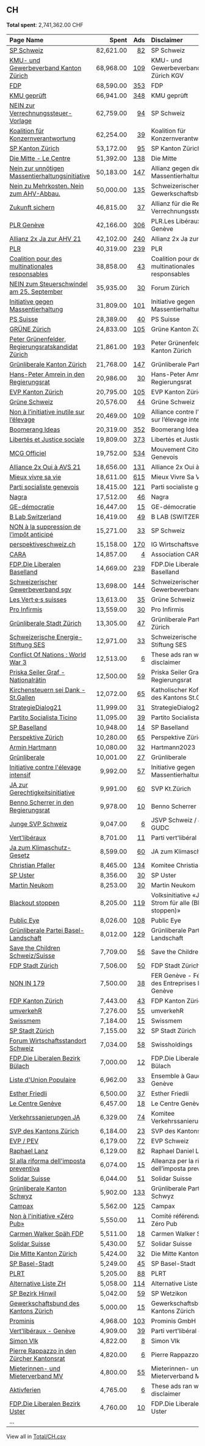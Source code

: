 ## CH
**Total spent**: 2,741,362.00 CHF

|Page Name|Spent|Ads|Disclaimer|
|:---|---:|---:|:---|
|[SP Schweiz](https://www.facebook.com/97220294896)|82,621.00|[82](https://www.facebook.com/ads/library/?active_status=all&ad_type=political_and_issue_ads&country=CH&view_all_page_id=97220294896&search_type=page&media_type=all)|SP Schweiz|
|[KMU- und Gewerbeverband Kanton Zürich](https://www.facebook.com/533196430187039)|68,968.00|[109](https://www.facebook.com/ads/library/?active_status=all&ad_type=political_and_issue_ads&country=CH&view_all_page_id=533196430187039&search_type=page&media_type=all)|KMU- und Gewerbeverband Kanton Zürich KGV|
|[FDP](https://www.facebook.com/15733998334)|68,590.00|[353](https://www.facebook.com/ads/library/?active_status=all&ad_type=political_and_issue_ads&country=CH&view_all_page_id=15733998334&search_type=page&media_type=all)|FDP|
|[KMU geprüft](https://www.facebook.com/103915262545181)|66,941.00|[348](https://www.facebook.com/ads/library/?active_status=all&ad_type=political_and_issue_ads&country=CH&view_all_page_id=103915262545181&search_type=page&media_type=all)|KMU geprüft|
|[NEIN zur Verrechnungssteuer-Vorlage](https://www.facebook.com/246373365779398)|62,759.00|[94](https://www.facebook.com/ads/library/?active_status=all&ad_type=political_and_issue_ads&country=CH&view_all_page_id=246373365779398&search_type=page&media_type=all)|SP Schweiz|
|[Koalition für Konzernverantwortung](https://www.facebook.com/1524859774444235)|62,254.00|[39](https://www.facebook.com/ads/library/?active_status=all&ad_type=political_and_issue_ads&country=CH&view_all_page_id=1524859774444235&search_type=page&media_type=all)|Koalition für Konzernverantwortung|
|[SP Kanton Zürich](https://www.facebook.com/131066326987)|53,172.00|[95](https://www.facebook.com/ads/library/?active_status=all&ad_type=political_and_issue_ads&country=CH&view_all_page_id=131066326987&search_type=page&media_type=all)|SP Kanton Zürich|
|[Die Mitte - Le Centre](https://www.facebook.com/169510248558)|51,392.00|[138](https://www.facebook.com/ads/library/?active_status=all&ad_type=political_and_issue_ads&country=CH&view_all_page_id=169510248558&search_type=page&media_type=all)|Die Mitte|
|[Nein zur unnötigen Massentierhaltungsinitiative](https://www.facebook.com/107572275173751)|50,183.00|[147](https://www.facebook.com/ads/library/?active_status=all&ad_type=political_and_issue_ads&country=CH&view_all_page_id=107572275173751&search_type=page&media_type=all)|Allianz gegen die Massentierhaltungsinitiative|
|[Nein zu Mehrkosten. Nein zum AHV-Abbau.](https://www.facebook.com/104302952385336)|50,000.00|[135](https://www.facebook.com/ads/library/?active_status=all&ad_type=political_and_issue_ads&country=CH&view_all_page_id=104302952385336&search_type=page&media_type=all)|Schweizerischer Gewerkschaftsbund|
|[Zukunft sichern](https://www.facebook.com/108204507991414)|46,815.00|[37](https://www.facebook.com/ads/library/?active_status=all&ad_type=political_and_issue_ads&country=CH&view_all_page_id=108204507991414&search_type=page&media_type=all)|Allianz für die Reform der Verrechnungssteuer|
|[PLR Genève](https://www.facebook.com/147717218614170)|42,166.00|[306](https://www.facebook.com/ads/library/?active_status=all&ad_type=political_and_issue_ads&country=CH&view_all_page_id=147717218614170&search_type=page&media_type=all)|PLR.Les Libéraux-Radicaux Genève|
|[Allianz 2x Ja zur AHV 21](https://www.facebook.com/109227711735560)|42,102.00|[240](https://www.facebook.com/ads/library/?active_status=all&ad_type=political_and_issue_ads&country=CH&view_all_page_id=109227711735560&search_type=page&media_type=all)|Allianz 2x Ja zur AHV 21|
|[PLR](https://www.facebook.com/18087904183)|40,319.00|[239](https://www.facebook.com/ads/library/?active_status=all&ad_type=political_and_issue_ads&country=CH&view_all_page_id=18087904183&search_type=page&media_type=all)|PLR|
|[Coalition pour des multinationales responsables](https://www.facebook.com/510352742440847)|38,858.00|[43](https://www.facebook.com/ads/library/?active_status=all&ad_type=political_and_issue_ads&country=CH&view_all_page_id=510352742440847&search_type=page&media_type=all)|Coalition pour des multinationales responsables|
|[NEIN zum Steuerschwindel am 25. September](https://www.facebook.com/100636072731844)|35,935.00|[30](https://www.facebook.com/ads/library/?active_status=all&ad_type=political_and_issue_ads&country=CH&view_all_page_id=100636072731844&search_type=page&media_type=all)|Forum Zürich|
|[Initiative gegen Massentierhaltung](https://www.facebook.com/1896520733707958)|31,809.00|[101](https://www.facebook.com/ads/library/?active_status=all&ad_type=political_and_issue_ads&country=CH&view_all_page_id=1896520733707958&search_type=page&media_type=all)|Initiative gegen Massentierhaltung|
|[PS Suisse](https://www.facebook.com/291359247729208)|28,389.00|[40](https://www.facebook.com/ads/library/?active_status=all&ad_type=political_and_issue_ads&country=CH&view_all_page_id=291359247729208&search_type=page&media_type=all)|PS Suisse|
|[GRÜNE Zürich](https://www.facebook.com/627220684023668)|24,833.00|[105](https://www.facebook.com/ads/library/?active_status=all&ad_type=political_and_issue_ads&country=CH&view_all_page_id=627220684023668&search_type=page&media_type=all)|Grüne Kanton Zürich|
|[Peter Grünenfelder, Regierungsratskandidat Zürich](https://www.facebook.com/100369729335133)|21,861.00|[193](https://www.facebook.com/ads/library/?active_status=all&ad_type=political_and_issue_ads&country=CH&view_all_page_id=100369729335133&search_type=page&media_type=all)|Peter Grünenfelder c/o FDP Kanton Zürich|
|[Grünliberale Kanton Zürich](https://www.facebook.com/202006389857644)|21,768.00|[147](https://www.facebook.com/ads/library/?active_status=all&ad_type=political_and_issue_ads&country=CH&view_all_page_id=202006389857644&search_type=page&media_type=all)|Grünliberale Partei Zürich|
|[Hans-Peter Amrein in den Regierungsrat](https://www.facebook.com/102662476058956)|20,986.00|[30](https://www.facebook.com/ads/library/?active_status=all&ad_type=political_and_issue_ads&country=CH&view_all_page_id=102662476058956&search_type=page&media_type=all)|Hans-Peter Amrein in den Regierungsrat|
|[EVP Kanton Zürich](https://www.facebook.com/252652524823017)|20,795.00|[105](https://www.facebook.com/ads/library/?active_status=all&ad_type=political_and_issue_ads&country=CH&view_all_page_id=252652524823017&search_type=page&media_type=all)|EVP Kanton Zürich|
|[Grüne Schweiz](https://www.facebook.com/194790813901953)|20,576.00|[44](https://www.facebook.com/ads/library/?active_status=all&ad_type=political_and_issue_ads&country=CH&view_all_page_id=194790813901953&search_type=page&media_type=all)|Grüne Schweiz|
|[Non à l’initiative inutile sur l’élevage](https://www.facebook.com/107434497810356)|20,469.00|[109](https://www.facebook.com/ads/library/?active_status=all&ad_type=political_and_issue_ads&country=CH&view_all_page_id=107434497810356&search_type=page&media_type=all)|Alliance contre l’initiative sur l’élevage intensif|
|[Boomerang Ideas](https://www.facebook.com/1027844850652657)|20,319.00|[352](https://www.facebook.com/ads/library/?active_status=all&ad_type=political_and_issue_ads&country=CH&view_all_page_id=1027844850652657&search_type=page&media_type=all)|Boomerang Ideas AG|
|[Libertés et Justice sociale](https://www.facebook.com/100381452863244)|19,809.00|[373](https://www.facebook.com/ads/library/?active_status=all&ad_type=political_and_issue_ads&country=CH&view_all_page_id=100381452863244&search_type=page&media_type=all)|Libertés et Justice sociale|
|[MCG Officiel](https://www.facebook.com/288659088239530)|19,752.00|[534](https://www.facebook.com/ads/library/?active_status=all&ad_type=political_and_issue_ads&country=CH&view_all_page_id=288659088239530&search_type=page&media_type=all)|Mouvement Citoyens Genevois|
|[Alliance 2x Oui à AVS 21](https://www.facebook.com/100610189289499)|18,656.00|[131](https://www.facebook.com/ads/library/?active_status=all&ad_type=political_and_issue_ads&country=CH&view_all_page_id=100610189289499&search_type=page&media_type=all)|Alliance 2x Oui à AVS 21|
|[Mieux vivre sa vie](https://www.facebook.com/103550668590403)|18,611.00|[615](https://www.facebook.com/ads/library/?active_status=all&ad_type=political_and_issue_ads&country=CH&view_all_page_id=103550668590403&search_type=page&media_type=all)|Mieux Vivre Sa Vie|
|[Parti socialiste genevois](https://www.facebook.com/260591187302640)|18,415.00|[121](https://www.facebook.com/ads/library/?active_status=all&ad_type=political_and_issue_ads&country=CH&view_all_page_id=260591187302640&search_type=page&media_type=all)|Parti socialiste genevois|
|[Nagra](https://www.facebook.com/921336971288655)|17,512.00|[46](https://www.facebook.com/ads/library/?active_status=all&ad_type=political_and_issue_ads&country=CH&view_all_page_id=921336971288655&search_type=page&media_type=all)|Nagra|
|[GE-démocratie](https://www.facebook.com/1054282644596776)|16,447.00|[15](https://www.facebook.com/ads/library/?active_status=all&ad_type=political_and_issue_ads&country=CH&view_all_page_id=1054282644596776&search_type=page&media_type=all)|GE-démocratie|
|[B Lab Switzerland](https://www.facebook.com/599025353636034)|16,419.00|[49](https://www.facebook.com/ads/library/?active_status=all&ad_type=political_and_issue_ads&country=CH&view_all_page_id=599025353636034&search_type=page&media_type=all)|B LAB (SWITZERLAND)|
|[NON à la suppression de l’impôt anticipé](https://www.facebook.com/1800219133599728)|15,271.00|[33](https://www.facebook.com/ads/library/?active_status=all&ad_type=political_and_issue_ads&country=CH&view_all_page_id=1800219133599728&search_type=page&media_type=all)|SP Schweiz|
|[perspektiveschweiz.ch](https://www.facebook.com/105527252338650)|15,158.00|[170](https://www.facebook.com/ads/library/?active_status=all&ad_type=political_and_issue_ads&country=CH&view_all_page_id=105527252338650&search_type=page&media_type=all)|IG Wirtschaftsverbände|
|[CARA](https://www.facebook.com/103977239013757)|14,857.00|[4](https://www.facebook.com/ads/library/?active_status=all&ad_type=political_and_issue_ads&country=CH&view_all_page_id=103977239013757&search_type=page&media_type=all)|Association CARA|
|[FDP.Die Liberalen Baselland](https://www.facebook.com/154212901272905)|14,669.00|[239](https://www.facebook.com/ads/library/?active_status=all&ad_type=political_and_issue_ads&country=CH&view_all_page_id=154212901272905&search_type=page&media_type=all)|FDP.Die Liberalen Baselland|
|[Schweizerischer Gewerbeverband sgv](https://www.facebook.com/169752569742293)|13,698.00|[144](https://www.facebook.com/ads/library/?active_status=all&ad_type=political_and_issue_ads&country=CH&view_all_page_id=169752569742293&search_type=page&media_type=all)|Schweizerischer Gewerbeverband sgv|
|[Les Vert·e·s suisses](https://www.facebook.com/175478195846132)|13,613.00|[35](https://www.facebook.com/ads/library/?active_status=all&ad_type=political_and_issue_ads&country=CH&view_all_page_id=175478195846132&search_type=page&media_type=all)|Grüne Schweiz|
|[Pro Infirmis](https://www.facebook.com/191859734164694)|13,559.00|[30](https://www.facebook.com/ads/library/?active_status=all&ad_type=political_and_issue_ads&country=CH&view_all_page_id=191859734164694&search_type=page&media_type=all)|Pro Infirmis|
|[Grünliberale Stadt Zürich](https://www.facebook.com/170449246402589)|13,305.00|[47](https://www.facebook.com/ads/library/?active_status=all&ad_type=political_and_issue_ads&country=CH&view_all_page_id=170449246402589&search_type=page&media_type=all)|Grünliberale Partei Stadt Zürich|
|[Schweizerische Energie-Stiftung SES](https://www.facebook.com/349450293419)|12,971.00|[33](https://www.facebook.com/ads/library/?active_status=all&ad_type=political_and_issue_ads&country=CH&view_all_page_id=349450293419&search_type=page&media_type=all)|Schweizerische Energie-Stiftung SES|
|[Conflict Of Nations : World War 3](https://www.facebook.com/339810463063059)|12,513.00|[6](https://www.facebook.com/ads/library/?active_status=all&ad_type=political_and_issue_ads&country=CH&view_all_page_id=339810463063059&search_type=page&media_type=all)|These ads ran without a disclaimer|
|[Priska Seiler Graf - Nationalrätin](https://www.facebook.com/970401509667271)|12,500.00|[59](https://www.facebook.com/ads/library/?active_status=all&ad_type=political_and_issue_ads&country=CH&view_all_page_id=970401509667271&search_type=page&media_type=all)|Priska Seiler Graf in den Regierungsrat|
|[Kirchensteuern sei Dank - St.Gallen](https://www.facebook.com/100341315500438)|12,072.00|[65](https://www.facebook.com/ads/library/?active_status=all&ad_type=political_and_issue_ads&country=CH&view_all_page_id=100341315500438&search_type=page&media_type=all)|Katholischer Kofessionsteil des Kantons St.Gallen|
|[StrategieDialog21](https://www.facebook.com/737971436234272)|11,999.00|[31](https://www.facebook.com/ads/library/?active_status=all&ad_type=political_and_issue_ads&country=CH&view_all_page_id=737971436234272&search_type=page&media_type=all)|StrategieDialog21|
|[Partito Socialista Ticino](https://www.facebook.com/1526697364280066)|11,095.00|[39](https://www.facebook.com/ads/library/?active_status=all&ad_type=political_and_issue_ads&country=CH&view_all_page_id=1526697364280066&search_type=page&media_type=all)|Partito Socialista Ticino|
|[SP Baselland](https://www.facebook.com/126256997433456)|10,948.00|[14](https://www.facebook.com/ads/library/?active_status=all&ad_type=political_and_issue_ads&country=CH&view_all_page_id=126256997433456&search_type=page&media_type=all)|SP Baselland|
|[Perspektive Zürich](https://www.facebook.com/108392832120312)|10,280.00|[65](https://www.facebook.com/ads/library/?active_status=all&ad_type=political_and_issue_ads&country=CH&view_all_page_id=108392832120312&search_type=page&media_type=all)|Perspektive Zürich|
|[Armin Hartmann](https://www.facebook.com/103361322680851)|10,080.00|[32](https://www.facebook.com/ads/library/?active_status=all&ad_type=political_and_issue_ads&country=CH&view_all_page_id=103361322680851&search_type=page&media_type=all)|Hartmann2023|
|[Grünliberale](https://www.facebook.com/126289610761942)|10,001.00|[27](https://www.facebook.com/ads/library/?active_status=all&ad_type=political_and_issue_ads&country=CH&view_all_page_id=126289610761942&search_type=page&media_type=all)|Grünliberale|
|[Initiative contre l'élevage intensif](https://www.facebook.com/108541207972145)|9,992.00|[57](https://www.facebook.com/ads/library/?active_status=all&ad_type=political_and_issue_ads&country=CH&view_all_page_id=108541207972145&search_type=page&media_type=all)|Initiative gegen Massentierhaltung|
|[JA zur Gerechtigkeitsinitiative](https://www.facebook.com/110038441861588)|9,991.00|[60](https://www.facebook.com/ads/library/?active_status=all&ad_type=political_and_issue_ads&country=CH&view_all_page_id=110038441861588&search_type=page&media_type=all)|SVP Kt.Zürich|
|[Benno Scherrer in den Regierungsrat](https://www.facebook.com/100195119489766)|9,978.00|[10](https://www.facebook.com/ads/library/?active_status=all&ad_type=political_and_issue_ads&country=CH&view_all_page_id=100195119489766&search_type=page&media_type=all)|Benno Scherrer|
|[Junge SVP Schweiz](https://www.facebook.com/153100508070854)|9,047.00|[6](https://www.facebook.com/ads/library/?active_status=all&ad_type=political_and_issue_ads&country=CH&view_all_page_id=153100508070854&search_type=page&media_type=all)|JSVP Schweiz / JUDC / GUDC|
|[Vert'libéraux](https://www.facebook.com/179829952053386)|8,701.00|[11](https://www.facebook.com/ads/library/?active_status=all&ad_type=political_and_issue_ads&country=CH&view_all_page_id=179829952053386&search_type=page&media_type=all)|Parti vert'libéral Suisse|
|[Ja zum Klimaschutz-Gesetz](https://www.facebook.com/100332749664541)|8,599.00|[60](https://www.facebook.com/ads/library/?active_status=all&ad_type=political_and_issue_ads&country=CH&view_all_page_id=100332749664541&search_type=page&media_type=all)|JA zum Klimaschutz|
|[Christian Pfaller](https://www.facebook.com/610098352377102)|8,465.00|[134](https://www.facebook.com/ads/library/?active_status=all&ad_type=political_and_issue_ads&country=CH&view_all_page_id=610098352377102&search_type=page&media_type=all)|Komitee Christian Pfaller|
|[SP Uster](https://www.facebook.com/1903129656584980)|8,356.00|[30](https://www.facebook.com/ads/library/?active_status=all&ad_type=political_and_issue_ads&country=CH&view_all_page_id=1903129656584980&search_type=page&media_type=all)|SP Uster|
|[Martin Neukom](https://www.facebook.com/450602808776880)|8,253.00|[30](https://www.facebook.com/ads/library/?active_status=all&ad_type=political_and_issue_ads&country=CH&view_all_page_id=450602808776880&search_type=page&media_type=all)|Martin Neukom|
|[Blackout stoppen](https://www.facebook.com/111081131629685)|8,205.00|[119](https://www.facebook.com/ads/library/?active_status=all&ad_type=political_and_issue_ads&country=CH&view_all_page_id=111081131629685&search_type=page&media_type=all)|Volksinitiative «Jederzeit Strom für alle (Blackout stoppen)»|
|[Public Eye](https://www.facebook.com/48980326364)|8,026.00|[108](https://www.facebook.com/ads/library/?active_status=all&ad_type=political_and_issue_ads&country=CH&view_all_page_id=48980326364&search_type=page&media_type=all)|Public Eye|
|[Grünliberale Partei Basel-Landschaft](https://www.facebook.com/245030556232364)|8,012.00|[129](https://www.facebook.com/ads/library/?active_status=all&ad_type=political_and_issue_ads&country=CH&view_all_page_id=245030556232364&search_type=page&media_type=all)|Grünliberale Partei Basel-Landschaft|
|[Save the Children Schweiz/Suisse](https://www.facebook.com/154976914534194)|7,709.00|[56](https://www.facebook.com/ads/library/?active_status=all&ad_type=political_and_issue_ads&country=CH&view_all_page_id=154976914534194&search_type=page&media_type=all)|Save the Children Schweiz|
|[FDP Stadt Zürich](https://www.facebook.com/117027101705789)|7,506.00|[50](https://www.facebook.com/ads/library/?active_status=all&ad_type=political_and_issue_ads&country=CH&view_all_page_id=117027101705789&search_type=page&media_type=all)|FDP Stadt Zürich|
|[NON IN 179](https://www.facebook.com/110547838607111)|7,500.00|[38](https://www.facebook.com/ads/library/?active_status=all&ad_type=political_and_issue_ads&country=CH&view_all_page_id=110547838607111&search_type=page&media_type=all)|FER Genève - Fédération des Entreprises Romandes Genève|
|[FDP Kanton Zürich](https://www.facebook.com/117741198303856)|7,443.00|[43](https://www.facebook.com/ads/library/?active_status=all&ad_type=political_and_issue_ads&country=CH&view_all_page_id=117741198303856&search_type=page&media_type=all)|FDP Kanton Zürich|
|[umverkehR](https://www.facebook.com/36735923253)|7,276.00|[55](https://www.facebook.com/ads/library/?active_status=all&ad_type=political_and_issue_ads&country=CH&view_all_page_id=36735923253&search_type=page&media_type=all)|umverkehR|
|[Swissmem](https://www.facebook.com/147201418675114)|7,184.00|[15](https://www.facebook.com/ads/library/?active_status=all&ad_type=political_and_issue_ads&country=CH&view_all_page_id=147201418675114&search_type=page&media_type=all)|Swissmem|
|[SP Stadt Zürich](https://www.facebook.com/84150672409)|7,155.00|[32](https://www.facebook.com/ads/library/?active_status=all&ad_type=political_and_issue_ads&country=CH&view_all_page_id=84150672409&search_type=page&media_type=all)|SP Stadt Zürich|
|[Forum Wirtschaftsstandort Schweiz](https://www.facebook.com/105023728023626)|7,034.00|[58](https://www.facebook.com/ads/library/?active_status=all&ad_type=political_and_issue_ads&country=CH&view_all_page_id=105023728023626&search_type=page&media_type=all)|Swissholdings|
|[FDP.Die Liberalen Bezirk Bülach](https://www.facebook.com/1959919117421939)|7,000.00|[12](https://www.facebook.com/ads/library/?active_status=all&ad_type=political_and_issue_ads&country=CH&view_all_page_id=1959919117421939&search_type=page&media_type=all)|FDP.Die Liberalen Bezirk Bülach|
|[Liste d'Union Populaire](https://www.facebook.com/1492503634364441)|6,962.00|[33](https://www.facebook.com/ads/library/?active_status=all&ad_type=political_and_issue_ads&country=CH&view_all_page_id=1492503634364441&search_type=page&media_type=all)|Ensemble à Gauche-Genève|
|[Esther Friedli](https://www.facebook.com/1562216347422974)|6,500.00|[37](https://www.facebook.com/ads/library/?active_status=all&ad_type=political_and_issue_ads&country=CH&view_all_page_id=1562216347422974&search_type=page&media_type=all)|Esther Friedli|
|[Le Centre Genève](https://www.facebook.com/105982889575233)|6,457.00|[18](https://www.facebook.com/ads/library/?active_status=all&ad_type=political_and_issue_ads&country=CH&view_all_page_id=105982889575233&search_type=page&media_type=all)|Le Centre Genève|
|[Verkehrssanierungen JA](https://www.facebook.com/600706570124933)|6,329.00|[74](https://www.facebook.com/ads/library/?active_status=all&ad_type=political_and_issue_ads&country=CH&view_all_page_id=600706570124933&search_type=page&media_type=all)|Komitee Verkehrssanierungen JA|
|[SVP des Kantons Zürich](https://www.facebook.com/428690117258417)|6,184.00|[23](https://www.facebook.com/ads/library/?active_status=all&ad_type=political_and_issue_ads&country=CH&view_all_page_id=428690117258417&search_type=page&media_type=all)|SVP des Kantons Zürich|
|[EVP / PEV](https://www.facebook.com/110533229026103)|6,179.00|[72](https://www.facebook.com/ads/library/?active_status=all&ad_type=political_and_issue_ads&country=CH&view_all_page_id=110533229026103&search_type=page&media_type=all)|EVP Schweiz|
|[Raphael Lanz](https://www.facebook.com/154767748463500)|6,129.00|[82](https://www.facebook.com/ads/library/?active_status=all&ad_type=political_and_issue_ads&country=CH&view_all_page_id=154767748463500&search_type=page&media_type=all)|Raphael Daniel Lanz|
|[SI alla riforma dell'imposta preventiva](https://www.facebook.com/104434902404462)|6,074.00|[15](https://www.facebook.com/ads/library/?active_status=all&ad_type=political_and_issue_ads&country=CH&view_all_page_id=104434902404462&search_type=page&media_type=all)|Alleanza per la riforma dell’imposta preventiva|
|[Solidar Suisse](https://www.facebook.com/193388757364033)|6,044.00|[51](https://www.facebook.com/ads/library/?active_status=all&ad_type=political_and_issue_ads&country=CH&view_all_page_id=193388757364033&search_type=page&media_type=all)|Solidar Suisse|
|[Grünliberale Kanton Schwyz](https://www.facebook.com/403834039675084)|5,902.00|[133](https://www.facebook.com/ads/library/?active_status=all&ad_type=political_and_issue_ads&country=CH&view_all_page_id=403834039675084&search_type=page&media_type=all)|Grünliberale Partei Kanton Schwyz|
|[Campax](https://www.facebook.com/1483343695307824)|5,562.00|[125](https://www.facebook.com/ads/library/?active_status=all&ad_type=political_and_issue_ads&country=CH&view_all_page_id=1483343695307824&search_type=page&media_type=all)|Campax|
|[Non à l'initiative «Zéro Pub»](https://www.facebook.com/103816695962630)|5,550.00|[11](https://www.facebook.com/ads/library/?active_status=all&ad_type=political_and_issue_ads&country=CH&view_all_page_id=103816695962630&search_type=page&media_type=all)|Comité référendaire NON à Zéro Pub|
|[Carmen Walker Späh FDP](https://www.facebook.com/106241572361769)|5,511.00|[18](https://www.facebook.com/ads/library/?active_status=all&ad_type=political_and_issue_ads&country=CH&view_all_page_id=106241572361769&search_type=page&media_type=all)|Carmen Walker Späh|
|[Solidar Suisse](https://www.facebook.com/201545746545669)|5,430.00|[57](https://www.facebook.com/ads/library/?active_status=all&ad_type=political_and_issue_ads&country=CH&view_all_page_id=201545746545669&search_type=page&media_type=all)|Solidar Suisse|
|[Die Mitte Kanton Zürich](https://www.facebook.com/324773857561365)|5,424.00|[32](https://www.facebook.com/ads/library/?active_status=all&ad_type=political_and_issue_ads&country=CH&view_all_page_id=324773857561365&search_type=page&media_type=all)|Die Mitte Kanton Zürich|
|[SP Basel-Stadt](https://www.facebook.com/251838211585945)|5,249.00|[45](https://www.facebook.com/ads/library/?active_status=all&ad_type=political_and_issue_ads&country=CH&view_all_page_id=251838211585945&search_type=page&media_type=all)|SP Basel-Stadt|
|[PLRT](https://www.facebook.com/176998335660824)|5,205.00|[88](https://www.facebook.com/ads/library/?active_status=all&ad_type=political_and_issue_ads&country=CH&view_all_page_id=176998335660824&search_type=page&media_type=all)|PLRT|
|[Alternative Liste ZH](https://www.facebook.com/82752099000)|5,058.00|[114](https://www.facebook.com/ads/library/?active_status=all&ad_type=political_and_issue_ads&country=CH&view_all_page_id=82752099000&search_type=page&media_type=all)|Alternative Liste Zürich|
|[SP Bezirk Hinwil](https://www.facebook.com/103082059271118)|5,042.00|[59](https://www.facebook.com/ads/library/?active_status=all&ad_type=political_and_issue_ads&country=CH&view_all_page_id=103082059271118&search_type=page&media_type=all)|SP Wetzikon|
|[Gewerkschaftsbund des Kantons Zürich](https://www.facebook.com/224581297586778)|5,000.00|[15](https://www.facebook.com/ads/library/?active_status=all&ad_type=political_and_issue_ads&country=CH&view_all_page_id=224581297586778&search_type=page&media_type=all)|Gewerkschaftsbund des Kantons Zürich|
|[Prominis](https://www.facebook.com/1524954517562834)|4,968.00|[103](https://www.facebook.com/ads/library/?active_status=all&ad_type=political_and_issue_ads&country=CH&view_all_page_id=1524954517562834&search_type=page&media_type=all)|Prominis GmbH|
|[Vert'libéraux - Genève](https://www.facebook.com/116890591678651)|4,909.00|[39](https://www.facebook.com/ads/library/?active_status=all&ad_type=political_and_issue_ads&country=CH&view_all_page_id=116890591678651&search_type=page&media_type=all)|Parti vert'libéral genevois|
|[Simon Vlk](https://www.facebook.com/113035494739725)|4,822.00|[8](https://www.facebook.com/ads/library/?active_status=all&ad_type=political_and_issue_ads&country=CH&view_all_page_id=113035494739725&search_type=page&media_type=all)|Simon Vlk|
|[Pierre Rappazzo in den Zürcher Kantonsrat](https://www.facebook.com/583706025047684)|4,820.00|[6](https://www.facebook.com/ads/library/?active_status=all&ad_type=political_and_issue_ads&country=CH&view_all_page_id=583706025047684&search_type=page&media_type=all)|Pierre Rappazzo|
|[Mieterinnen- und Mieterverband MV](https://www.facebook.com/162745750462776)|4,800.00|[55](https://www.facebook.com/ads/library/?active_status=all&ad_type=political_and_issue_ads&country=CH&view_all_page_id=162745750462776&search_type=page&media_type=all)|Mieterinnen- und Mieterverband MV|
|[Aktivferien](https://www.facebook.com/571992639616487)|4,765.00|[6](https://www.facebook.com/ads/library/?active_status=all&ad_type=political_and_issue_ads&country=CH&view_all_page_id=571992639616487&search_type=page&media_type=all)|These ads ran without a disclaimer|
|[FDP.Die Liberalen Bezirk Uster](https://www.facebook.com/705478906236710)|4,760.00|[10](https://www.facebook.com/ads/library/?active_status=all&ad_type=political_and_issue_ads&country=CH&view_all_page_id=705478906236710&search_type=page&media_type=all)|FDP.Die Liberalen Bezirk Uster|
|...||||

View all in [Total/CH.csv](../../MetaData/Total/CH.csv)
